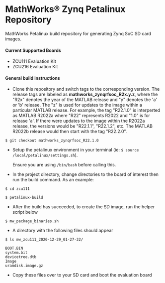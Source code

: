 # MathWorks&reg; Zynq Petalinux Repository

MathWorks Petalinux build repository for generating Zynq SoC SD card images.

#### Current Supported Boards
- ZCU111 Evaluation Kit
- ZCU216 Evaluation Kit

#### General build instructions
- Clone this repository and switch tags to the corresponding version. The release tags are labeled as **mathworks_zynqrfsoc_R2x.y.z**, where the "R2x" denotes the year of the MATLAB release and "y" denotes the 'a' or 'b' release. The "z" is used for updates to the image within a particular MATLAB release. For example, the tag "R22.1.0" is interperted as MATLAB R2022a where "R22" represents R2022 and "1.0" is for release 'a'. If there were updates to the image within the R2022a release, the versions would be "R22.1.1", "R22.1.2", etc. The MATLAB R2022b release would then start with the tag "R22.2.0".

`$ git checkout mathworks_zynqrfsoc_R22.1.0`

- Setup the petalinux environment in your terminal (ie: `$ source /local/petalinux/settings.sh`).

   Ensure you are using `/bin/bash` before calling this.
   
- In the project directory, change directories to the board of interest then run the build command. As an example:

`$ cd zcu111`

`$ petalinux-build`

- After the build has succeeded, to create the SD image, run the helper script below

`$ mw_package_binaries.sh`

- A directory with the following files should appear

`$ ls mw_zcu111_2020-12-29_01-27-32/`

    BOOT.BIN
    system.bit
    devicetree.dtb
    Image
    uramdisk.image.gz
	
- Copy these files over to your SD card and boot the evaluation board
